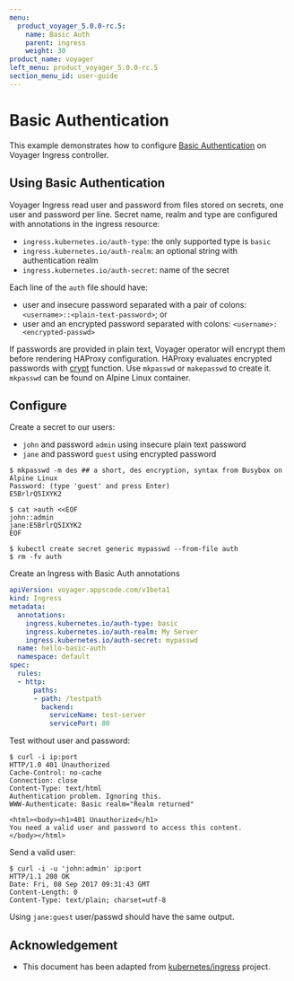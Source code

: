```yaml
---
menu:
  product_voyager_5.0.0-rc.5:
    name: Basic Auth
    parent: ingress
    weight: 30
product_name: voyager
left_menu: product_voyager_5.0.0-rc.5
section_menu_id: user-guide
---
```



# Basic Authentication

This example demonstrates how to configure
[Basic Authentication](https://tools.ietf.org/html/rfc2617) on
Voyager Ingress controller.

## Using Basic Authentication

Voyager Ingress read user and password from files stored on secrets, one user
and password per line. Secret name, realm and type are configured with annotations
in the ingress resource:

* `ingress.kubernetes.io/auth-type`: the only supported type is `basic`
* `ingress.kubernetes.io/auth-realm`: an optional string with authentication realm
* `ingress.kubernetes.io/auth-secret`: name of the secret

Each line of the `auth` file should have:

* user and insecure password separated with a pair of colons: `<username>::<plain-text-password>`; or
* user and an encrypted password separated with colons: `<username>:<encrypted-passwd>`

If passwords are provided in plain text, Voyager operator will encrypt them before rendering HAProxy configuration.
HAProxy evaluates encrypted passwords with [crypt](http://man7.org/linux/man-pages/man3/crypt.3.html) function. Use `mkpasswd` or
`makepasswd` to create it. `mkpasswd` can be found on Alpine Linux container.

## Configure

Create a secret to our users:

* `john` and password `admin` using insecure plain text password
* `jane` and password `guest` using encrypted password

```console
$ mkpasswd -m des ## a short, des encryption, syntax from Busybox on Alpine Linux
Password: (type 'guest' and press Enter)
E5BrlrQ5IXYK2

$ cat >auth <<EOF
john::admin
jane:E5BrlrQ5IXYK2
EOF

$ kubectl create secret generic mypasswd --from-file auth
$ rm -fv auth
```

Create an Ingress with Basic Auth annotations
```yaml
apiVersion: voyager.appscode.com/v1beta1
kind: Ingress
metadata:
  annotations:
    ingress.kubernetes.io/auth-type: basic
    ingress.kubernetes.io/auth-realm: My Server
    ingress.kubernetes.io/auth-secret: mypasswd
  name: hello-basic-auth
  namespace: default
spec:
  rules:
  - http:
      paths:
      - path: /testpath
        backend:
          serviceName: test-server
          servicePort: 80
```

Test without user and password:

```console
$ curl -i ip:port
HTTP/1.0 401 Unauthorized
Cache-Control: no-cache
Connection: close
Content-Type: text/html
Authentication problem. Ignoring this.
WWW-Authenticate: Basic realm="Realm returned"

<html><body><h1>401 Unauthorized</h1>
You need a valid user and password to access this content.
</body></html>
```

Send a valid user:

```console
$ curl -i -u 'john:admin' ip:port
HTTP/1.1 200 OK
Date: Fri, 08 Sep 2017 09:31:43 GMT
Content-Length: 0
Content-Type: text/plain; charset=utf-8

```

Using `jane:guest` user/passwd should have the same output.

## Acknowledgement
  - This document has been adapted from [kubernetes/ingress](https://github.com/kubernetes/ingress/tree/master/examples/auth/basic/haproxy) project.
